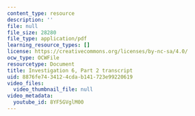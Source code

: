 ```yaml
---
content_type: resource
description: ''
file: null
file_size: 28280
file_type: application/pdf
learning_resource_types: []
license: https://creativecommons.org/licenses/by-nc-sa/4.0/
ocw_type: OCWFile
resourcetype: Document
title: Investigation 6, Part 2 transcript
uid: 8876fe74-3412-4cda-b141-723e99220619
video_files:
  video_thumbnail_file: null
video_metadata:
  youtube_id: 8YF5GVglM00
---
```

